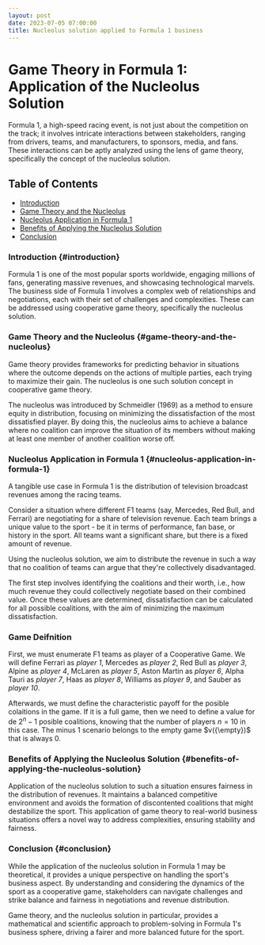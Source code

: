 ```yaml
---
layout: post
date: 2023-07-05 07:00:00
title: Nucleolus solution applied to Formula 1 business
---
```

# Game Theory in Formula 1: Application of the Nucleolus Solution 

Formula 1, a high-speed racing event, is not just about the competition on the track; it involves intricate interactions between stakeholders, ranging from drivers, teams, and manufacturers, to sponsors, media, and fans. These interactions can be aptly analyzed using the lens of game theory, specifically the concept of the nucleolus solution. 

## Table of Contents

- [Introduction](#introduction)
- [Game Theory and the Nucleolus](#game-theory-and-the-nucleolus)
- [Nucleolus Application in Formula 1](#nucleolus-application-in-formula-1)
- [Benefits of Applying the Nucleolus Solution](#benefits-of-applying-the-nucleolus-solution)
- [Conclusion](#conclusion)

### Introduction {#introduction}

Formula 1 is one of the most popular sports worldwide, engaging millions of fans, generating massive revenues, and showcasing technological marvels. The business side of Formula 1 involves a complex web of relationships and negotiations, each with their set of challenges and complexities. These can be addressed using cooperative game theory, specifically the nucleolus solution.

### Game Theory and the Nucleolus {#game-theory-and-the-nucleolus}

Game theory provides frameworks for predicting behavior in situations where the outcome depends on the actions of multiple parties, each trying to maximize their gain. The nucleolus is one such solution concept in cooperative game theory. 

The nucleolus was introduced by Schmeidler (1969) as a method to ensure equity in distribution, focusing on minimizing the dissatisfaction of the most dissatisfied player. By doing this, the nucleolus aims to achieve a balance where no coalition can improve the situation of its members without making at least one member of another coalition worse off.

### Nucleolus Application in Formula 1 {#nucleolus-application-in-formula-1}

A tangible use case in Formula 1 is the distribution of television broadcast revenues among the racing teams. 

Consider a situation where different F1 teams (say, Mercedes, Red Bull, and Ferrari) are negotiating for a share of television revenue. Each team brings a unique value to the sport - be it in terms of performance, fan base, or history in the sport. All teams want a significant share, but there is a fixed amount of revenue. 

Using the nucleolus solution, we aim to distribute the revenue in such a way that no coalition of teams can argue that they're collectively disadvantaged. 

The first step involves identifying the coalitions and their worth, i.e., how much revenue they could collectively negotiate based on their combined value. Once these values are determined, dissatisfaction can be calculated for all possible coalitions, with the aim of minimizing the maximum dissatisfaction.

### Game Deifnition

First, we must enumerate F1 teams as player of a Cooperative Game. We will define Ferrari as *player 1*, Mercedes as *player 2*, Red Bull as *player 3*, Alpine as *player 4*, McLaren as *player 5*, Aston Martin as *player 6*, Alpha Tauri as *player 7*, Haas as *player 8*, Williams as *player 9*, and Sauber as *player 10*.

Afterwards, we must define the characteristic payoff for the posible colaitions in the game. If it is a full game, then we need to define a value for de $2^n - 1$ posible coalitions, knowing that the number of players $n = 10$ in this case. The minus 1 scenario belongs to the empty game $v({\empty})$ that is always $0$.   

### Benefits of Applying the Nucleolus Solution {#benefits-of-applying-the-nucleolus-solution}

Application of the nucleolus solution to such a situation ensures fairness in the distribution of revenues. It maintains a balanced competitive environment and avoids the formation of discontented coalitions that might destabilize the sport. This application of game theory to real-world business situations offers a novel way to address complexities, ensuring stability and fairness.

### Conclusion {#conclusion}

While the application of the nucleolus solution in Formula 1 may be theoretical, it provides a unique perspective on handling the sport's business aspect. By understanding and considering the dynamics of the sport as a cooperative game, stakeholders can navigate challenges and strike balance and fairness in negotiations and revenue distribution.

Game theory, and the nucleolus solution in particular, provides a mathematical and scientific approach to problem-solving in Formula 1's business sphere, driving a fairer and more balanced future for the sport.

<div id="nucleolus-in-f1-react-app"></div>